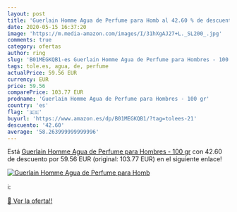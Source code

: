 ```yaml
---
layout: post
title: 'Guerlain Homme Agua de Perfume para Homb al 42.60 % de descuento'
date: 2020-05-15 16:37:20
image: 'https://m.media-amazon.com/images/I/31hXgAJ27+L._SL200_.jpg'
comments: true
category: ofertas
author: ring
slug: 'B01MEGKQB1-es Guerlain Homme Agua de Perfume para Hombres - 100 gr'
tags: tole.es, agua, de, perfume
actualPrice: 59.56 EUR
currency: EUR
price: 59.56
comparePrice: 103.77 EUR
prodname: 'Guerlain Homme Agua de Perfume para Hombres - 100 gr'
country: 'es'
flag: '🇪🇸'
buyurl: 'https://www.amazon.es/dp/B01MEGKQB1/?tag=tolees-21'
descuento: '42.60'
average: '58.263999999999996'
---
```


Está [Guerlain Homme Agua de Perfume para Hombres - 100 gr](https://www.amazon.es/dp/B01MEGKQB1/?tag=tolees-21) con 42.60 de descuento por 59.56 EUR (original: 103.77 EUR) en el siguiente enlace!

[![Guerlain Homme Agua de Perfume para Homb](https://m.media-amazon.com/images/I/31hXgAJ27+L._SL200_.jpg)](https://www.amazon.es/dp/B01MEGKQB1/?tag=tolees-21)

ℹ️:


[🛒 Ver la oferta!!](https://www.amazon.es/dp/B01MEGKQB1/?tag=tolees-21)
